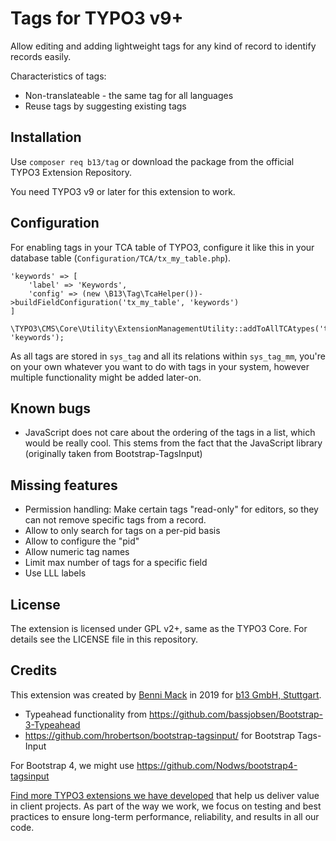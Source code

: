 # Tags for TYPO3 v9+

Allow editing and adding lightweight tags for any kind of record to identify records easily.

Characteristics of tags:
- Non-translateable - the same tag for all languages
- Reuse tags by suggesting existing tags


## Installation

Use `composer req b13/tag` or download the package from the official TYPO3 Extension Repository.

You need TYPO3 v9 or later for this extension to work.

## Configuration

For enabling tags in your TCA table of TYPO3, configure it like this in your database table (`Configuration/TCA/tx_my_table.php`).

    'keywords' => [
        'label' => 'Keywords',
        'config' => (new \B13\Tag\TcaHelper())->buildFieldConfiguration('tx_my_table', 'keywords')
    ]

    \TYPO3\CMS\Core\Utility\ExtensionManagementUtility::addToAllTCAtypes('tx_my_table', 'keywords');

As all tags are stored in `sys_tag` and all its relations within `sys_tag_mm`, you're on your own whatever
you want to do with tags in your system, however multiple functionality might be added later-on.

## Known bugs
* JavaScript does not care about the ordering of the tags in a list, which would be really cool. This stems
from the fact that the JavaScript library (originally taken from Bootstrap-TagsInput)

## Missing features
* Permission handling: Make certain tags "read-only" for editors, so they can not remove specific tags from a record.
* Allow to only search for tags on a per-pid basis
* Allow to configure the "pid"
* Allow numeric tag names
* Limit max number of tags for a specific field
* Use LLL labels

## License

The extension is licensed under GPL v2+, same as the TYPO3 Core. For details see the LICENSE file in this repository.

## Credits

This extension was created by [Benni Mack](https://github.com/bmack) in 2019 for [b13 GmbH, Stuttgart](https://b13.com).

* Typeahead functionality from https://github.com/bassjobsen/Bootstrap-3-Typeahead
* https://github.com/hrobertson/bootstrap-tagsinput/ for Bootstrap Tags-Input

For Bootstrap 4, we might use https://github.com/Nodws/bootstrap4-tagsinput

[Find more TYPO3 extensions we have developed](https://b13.com/useful-typo3-extensions-from-b13-to-you) that help us deliver value in client projects. As part of the way we work, we focus on testing and best practices to ensure long-term performance, reliability, and results in all our code.
